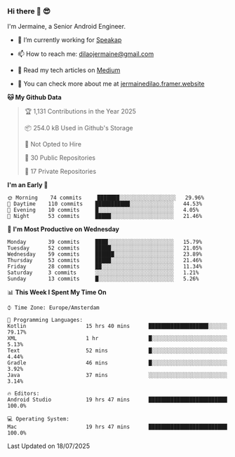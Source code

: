 ### Hi there 👋 😎
I'm Jermaine, a Senior Android Engineer.

- 🔭 I’m currently working for [Speakap](https://www.speakap.com/)

- 📫 How to reach me: dilaojermaine@gmail.com

- 📖 Read my tech articles on [Medium](https://jermainedilao.medium.com/)

- 👀 You can check more about me at [jermainedilao.framer.website](https://jermainedilao.framer.website)

<!--
**jermainedilao/jermainedilao** is a ✨ _special_ ✨ repository because its `README.md` (this file) appears on your GitHub profile.

Here are some ideas to get you started:

- 🔭 I’m currently working on ...
- 🌱 I’m currently learning ...
- 👯 I’m looking to collaborate on ...
- 🤔 I’m looking for help with ...
- 💬 Ask me about ...
- 📫 How to reach me: ...
- 😄 Pronouns: ...
- ⚡ Fun fact: ...
-->

<!--START_SECTION:waka-->
**🐱 My Github Data** 

> 🏆 1,131 Contributions in the Year 2025
 > 
> 📦 254.0 kB Used in Github's Storage 
 > 
> 🚫 Not Opted to Hire
 > 
> 📜 30 Public Repositories 
 > 
> 🔑 17 Private Repositories  
 > 
**I'm an Early 🐤** 

```text
🌞 Morning    74 commits     ███████░░░░░░░░░░░░░░░░░░   29.96% 
🌆 Daytime    110 commits    ███████████░░░░░░░░░░░░░░   44.53% 
🌃 Evening    10 commits     █░░░░░░░░░░░░░░░░░░░░░░░░   4.05% 
🌙 Night      53 commits     █████░░░░░░░░░░░░░░░░░░░░   21.46%

```
📅 **I'm Most Productive on Wednesday** 

```text
Monday       39 commits     ████░░░░░░░░░░░░░░░░░░░░░   15.79% 
Tuesday      52 commits     █████░░░░░░░░░░░░░░░░░░░░   21.05% 
Wednesday    59 commits     ██████░░░░░░░░░░░░░░░░░░░   23.89% 
Thursday     53 commits     █████░░░░░░░░░░░░░░░░░░░░   21.46% 
Friday       28 commits     ██░░░░░░░░░░░░░░░░░░░░░░░   11.34% 
Saturday     3 commits      ░░░░░░░░░░░░░░░░░░░░░░░░░   1.21% 
Sunday       13 commits     █░░░░░░░░░░░░░░░░░░░░░░░░   5.26%

```


📊 **This Week I Spent My Time On** 

```text
⌚︎ Time Zone: Europe/Amsterdam

💬 Programming Languages: 
Kotlin                   15 hrs 40 mins      ███████████████████░░░░░░   79.17% 
XML                      1 hr                █░░░░░░░░░░░░░░░░░░░░░░░░   5.13% 
Text                     52 mins             █░░░░░░░░░░░░░░░░░░░░░░░░   4.44% 
Gradle                   46 mins             █░░░░░░░░░░░░░░░░░░░░░░░░   3.92% 
Java                     37 mins             ░░░░░░░░░░░░░░░░░░░░░░░░░   3.14%

🔥 Editors: 
Android Studio           19 hrs 47 mins      █████████████████████████   100.0%

💻 Operating System: 
Mac                      19 hrs 47 mins      █████████████████████████   100.0%

```


 Last Updated on 18/07/2025
<!--END_SECTION:waka-->
